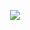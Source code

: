 <p align="center">
    <a href="https://github.com/victor-savinov/string-length">
        <img src="https://github.com/victor-savinov/string-length/blob/master/preview.png">
    </a>
</p>
